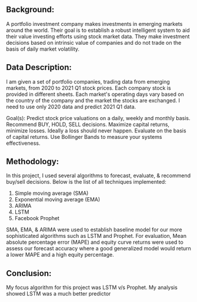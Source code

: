 ## Background:


A portfolio investment company makes investments in emerging markets around the world. Their goal is to establish a robust intelligent system to aid their value investing efforts using stock market data. They make investment decisions based on intrinsic value of companies and do not trade on the basis of daily market volatility.


## Data Description:

I am given a set of portfolio companies, trading data from emerging markets, from 2020 to 2021 Q1 stock prices. Each company stock is provided in different sheets. Each market's operating days vary based on the country of the company and the market the stocks are exchanged. I need to use only 2020 data and predict 2021 Q1 data.

Goal(s):
Predict stock price valuations on a daily, weekly and monthly basis. Recommend BUY, HOLD, SELL decisions. Maximize capital returns, minimize losses. Ideally a loss should never happen. Evaluate on the basis of capital returns. Use Bollinger Bands to measure your systems effectiveness.

## Methodology:

In this project, I used several algorithms to forecast, evaluate, & recommend buy/sell decisions. Below is the list of all techniques implemented:
1) Simple moving average (SMA)
2) Exponential moving average (EMA)
3) ARIMA
4) LSTM
5) Facebook Prophet

SMA, EMA, & ARIMA were used to establish baseline model for our more sophisticated algorithms such as LSTM and Prophet. For evaluation, Mean absolute percentage error (MAPE) and equity curve returns were used to assess our forecast accuracy where a good generalized model would return a lower MAPE and a high equity percentage. 


## Conclusion:

My focus algorithm for this project was LSTM v/s Prophet. My analysis showed LSTM was a much better predictor 
